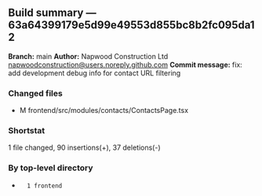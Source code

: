 ## Build summary — 63a64399179e5d99e49553d855bc8b2fc095da12

**Branch:** main
**Author:** Napwood Construction Ltd <napwoodconstruction@users.noreply.github.com>
**Commit message:** fix: add development debug info for contact URL filtering

### Changed files
 - M	frontend/src/modules/contacts/ContactsPage.tsx

### Shortstat
 1 file changed, 90 insertions(+), 37 deletions(-)

### By top-level directory
 -       1 frontend
